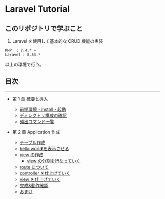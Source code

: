 # Laravel Tutorial

## このリポジトリで学ぶこと

1. Laravel を使用して基本的な CRUD 機能の実装

```
PHP  : 7.4.* ~
Laravel : 8.83.*
```

以上の環境で行う。

## 目次

---

- 第 1 章 概要と導入

  - [前提環境・install・起動](./lesson_md/First_1-1.md)
  - [ディレクトリ構成の確認](./lesson_md/First_1-2.md)
  - [頻出コマンド一覧](./lesson_md/First_1-3.md)
    <!-- - [](./lesson_md/First_1-4.md) -->

- 第 2 章 Application 作成

  - [テーブル作成](./lesson_md/Second_2-1.md)
  - [hello world!を表示させる](./lesson_md/Second_2-2.md)
  - [view の作成](./lesson_md/Second_2-3.md)
    - [view の分割を行なっていく](./lesson_md/Second_2-3-1.md)
  - [route について](./lesson_md/Second_2-4.md)
  - [controller を仕上げていく](./lesson_md/Second_2-5.md)
  - [view を仕上げていく](./lesson_md/Second_2-6.md)
  - [完成&動作確認](./lesson_md/Second_2-7.md)
  - [おまけ](./lesson_md/Second_2-8.md)

<!-- - 第 3 章 API化
  - [CRUD機能をAPI化する](./lesson_md/Third_3-1.md)

- 第 4 章 PHPUnit
  - [phpunitを触ってみよう](./lesson_md/Third_3-1.md)
  - [APIに対してphpunitの実装 1](./lesson_md/Third_3-2.md)


- 第 5 章 認証(ログイン機能)

  - [ログイン機能の実装](./lesson_md/Fourth_4-1.md)
  - [既存ページにログイン機能を反映](./lesson_md/Fourth_4-2.md)

- 第 6 章 ユーザーとデータの紐付け
  - [リレーションとは?](./lesson_md/Fifth_5-1.md) -->

  <!-- - [phpunitの実装 2](./lesson_md/Third_3-3.md) -->

<!-- ## 以下執筆未定

認可機能の実装
独自エラーハンドリングの実装
repository pattern

Nuxt or Next with ts

- 第 x 章 Vue.js を入れてみよう

  - x-1 yarn install & vue-router の導入
  - x-2 開発は、hot!!!
  - x-3 contoroller を API に変えつつテストを書く!

- 第 x 章 React.js を入れてみよう
  - x-1 の導入
  - x-2 開発は、hot!!!
  - x-3 contoroller を API に変えつつテストを書く! -->
